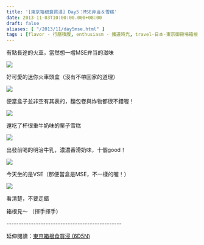 ```yaml
---
title: '[東京箱根食買浸] Day5：MSE弁当＆雪糕'
date: 2013-11-03T10:00:00.000+08:00
draft: false
aliases: [ "/2013/11/day5mse.html" ]
tags : [flavor - 行膳積腹, enthusiasm - 鐵道時光, travel-日本-東京御殿場箱根]
---
```


有點長途的火車，當然想一嚐MSE弁当的滋味  

![](/images/tokyo5a.jpg)

好可愛的迷你火車頭盒（沒有不帶回家的道理）  

![](/images/tokyo5a1.jpg)

便當盒子並非空有其表的，麵包卷與炸物都很不錯喔！  

![](/images/tokyo5a2.jpg)

還吃了杯很重牛奶味的栗子雪糕  

![](/images/tokyo5a3.jpg)

出發前喝的明治牛乳，濃濃香滑奶味，十個good！  

![](/images/tokyo5a4.jpg)

今天坐的是VSE（那便當盒是MSE，不一樣的喔！）  

![](/images/tokyo5a5.jpg)

看清楚，不要走錯  
  
  
箱根見～ （揮手揮手）  
  
\-----------------------------------------------  
  
延伸閱讀：[東京箱根食買浸 (6D5N)](https://hidie.net/tokyo6d5n/)
